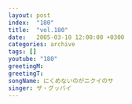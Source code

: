 ```yaml
---
layout: post
index:  "180"
title:  "vol.180"
date:   2005-03-10 12:00:00 +0300
categories: archive
tags: []
youtube: "180"
greetingM: 
greetingT: 
songName: にくめないのがニクイのサ
singer: ザ・グッバイ
---
```

